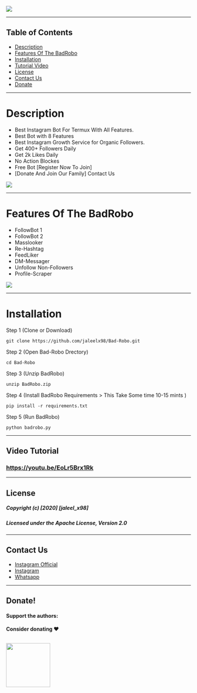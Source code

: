 ![](https://github.com/jaleelx98/BadRobo/blob/main/BadRobo_banner.png)


----
## Table of Contents

- [Description](#description)
- [Features Of The BadRobo](#features-of-the-badrobo)
- [Installation](#installation)
- [Tutorial Video](#video-tutorial)
- [License](#license)
- [Contact Us](#contact-us)
- [Donate](#donate)
----
# Description
- Best Instagram Bot For Termux With All Features.
- Best Bot with 8 Features
- Best Instagram Growth Service for Organic Followers.
- Get 400+ Followers Daily
- Get 2k Likes Daily
- No Action Blockes
- Free Bot [Register Now To Join]
- [Donate And Join Our Family] Contact Us

![](https://github.com/jaleelx98/Bad-Robo/blob/main/thumbnail/20201016_221726.gif)

---
# Features Of The BadRobo

- FollowBot 1
- FollowBot 2
- Masslooker
- Re-Hashtag
- FeedLiker
- DM-Messager
- Unfollow Non-Followers
- Profile-Scraper

![](https://github.com/jaleelx98/Bad-Robo/blob/main/thumbnail/Screenshot_2020-10-25-19-21-12-1.png)

---
# Installation

Step 1 (Clone or Download)
```
git clone https://github.com/jaleelx98/Bad-Robo.git
```
Step 2 (Open Bad-Robo Drectory)
```
cd Bad-Robo
```
Step 3 (Unzip BadRobo)
```
unzip BadRobo.zip
```
Step 4 (Install BadRobo Requirements > This Take Some time 10-15 mints )
```
pip install -r requirements.txt
```
Step 5 (Run BadRobo)
```
python badrobo.py
```
---
## Video Tutorial 
### https://youtu.be/EoLr5Brx1Rk
---
## License
##### Copyright (c) [2020] [jaleel_x98]
##### Licensed under the Apache License, Version 2.0
---
## Contact Us
- [Instagram Official](https://instagram.com/bad_robo_official) 
- [Instagram](https://instagram.com/jaleel_x98) 
- [Whatsapp](https://wa.me/+919562803802)
---
## Donate!
#### Support the authors:
#### Consider donating ❤️️
<a href="https://www.paypal.com/paypalme/jaleeljale"><img src="https://github.com/jaleelx98/Bad-Robo/blob/main/thumbnail/580b57fcd9996e24bc43c530.png" align="left" height="120" ></a>
---

